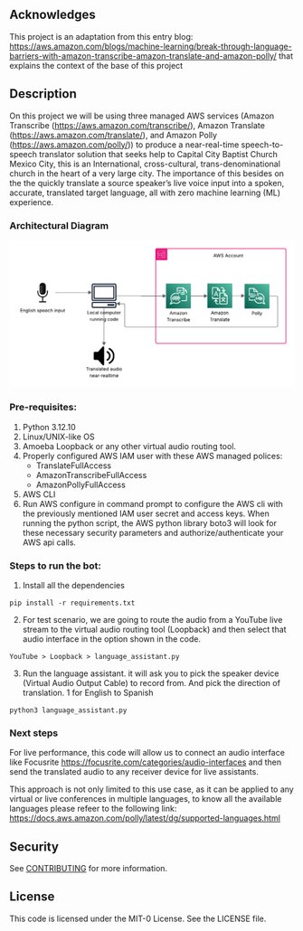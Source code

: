 ## Acknowledges
This project is an adaptation from this entry blog: https://aws.amazon.com/blogs/machine-learning/break-through-language-barriers-with-amazon-transcribe-amazon-translate-and-amazon-polly/ that explains the context of the base of this project

## Description
On this project we will be using three managed AWS services (Amazon Transcribe (https://aws.amazon.com/transcribe/), Amazon Translate (https://aws.amazon.com/translate/), and Amazon Polly (https://aws.amazon.com/polly/)) to produce a near-real-time speech-to-speech translator solution that seeks help to Capital City Baptist Church Mexico City, this is an International, cross-cultural, trans-denominational church in the heart of a very large city. The importance of this besides on the the quickly translate a source speaker’s live voice input into a spoken, accurate, translated target language, all with zero machine learning (ML) experience.

### Architectural Diagram
![](ChurchSpeechTranslator.png)

### Pre-requisites:

1. Python 3.12.10
2. Linux/UNIX-like OS
3. Amoeba Loopback or any other virtual audio routing tool.
4. Properly configured AWS IAM user with these AWS managed polices:
    - TranslateFullAccess
    - AmazonTranscribeFullAccess
    - AmazonPollyFullAccess
5. AWS CLI
6. Run AWS configure in command prompt to configure the AWS cli with the previously mentioned IAM user secret and access keys. When running the python script, the AWS python library boto3 will look for these necessary security parameters and authorize/authenticate your AWS api calls. 

### Steps to run the bot:

1. Install all the dependencies

```
pip install -r requirements.txt
```

2. For test scenario, we are going to route the audio from a YouTube live stream to the virtual audio routing tool (Loopback) and then select that audio interface in the option shown in the code.

```
YouTube > Loopback > language_assistant.py
```

3. Run the language assistant. it will ask you to pick the speaker device (Virtual Audio  Output Cable) to record from. And pick the direction of translation. 1 for English to Spanish

```
python3 language_assistant.py
```

### Next steps

For live performance, this code will allow us to connect an audio interface like Focusrite https://focusrite.com/categories/audio-interfaces and then send the translated audio to any receiver device for live assistants.

This approach is not only limited to this use case, as it can be applied to any virtual or live conferences in multiple languages, to know all the available languages please refeer to the following link: https://docs.aws.amazon.com/polly/latest/dg/supported-languages.html


## Security

See [CONTRIBUTING](CONTRIBUTING.md#security-issue-notifications) for more information.

## License

This code is licensed under the MIT-0 License. See the LICENSE file.
